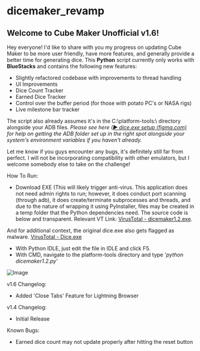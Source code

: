 # dicemaker_revamp

## Welcome to Cube Maker Unofficial v1.6!

Hey everyone! I'd like to share with you my progress on updating Cube Maker to be more user friendly, have more features, and generally provide a better time for generating dice. This **Python** script currently only works with **BlueStacks** and contains the following new features:
- Slightly refactored codebase with improvements to thread handling
- UI Improvements
- Dice Count Tracker
- Earned Dice Tracker
- Control over the buffer period (for those with potato PC's or NASA rigs)
- Live milestone bar tracker

The script also already assumes it's in the C:\platform-tools:\ directory alongside your ADB files. 
*Please see here ([▶ dice.exe setup (figma.com)](https://www.figma.com/proto/2d3icPqyv5V8ow4EWgOmvl/Untitled?type=design&node-id=124-84&t=oXRlJ0X4ydqPNtpJ-0&scaling=min-zoom&page-id=0%3A1) for help on getting the ADB folder set up in the right spot alongside your system's environment variables if you haven't already.* 

Let me know if you guys encounter any bugs, it's definitely still far from perfect. I will not be incorporating compatibility with other emulators, but I welcome somebody else to take on the challenge!

How To Run:
- Download EXE (This will likely trigger anti-virus. This application does not need admin rights to run; however, it does conduct port scanning (through adb), it does create/terminate subprocesses and threads, and due to the nature of wrapping it using PyInstaller, files may be created in a temp folder that the Python dependencies need. The source code is below and transparent. 
Relevant VT Link: [VirusTotal - dicemaker1.2.exe](https://www.virustotal.com/gui/file/9ac17825685a508a7bc4f9da343c4895e8be5e865fe69a61e693c7b2a0f38b1c/detection). 

And for additional context, the original dice.exe also gets flagged as malware. [VirusTotal - Dice.exe](https://www.virustotal.com/gui/file/e3cb7800f4fc723cff0a1136be7d352b71882d48a7fb741d06141a317cbfbe8b/behavior)
- With Python IDLE, just edit the file in IDLE and click F5.
- With CMD, navigate to the platform-tools directory and type *'python dicemaker1.2.py'*

![Image](https://i.imgur.com/6hRqf9x.png)

v1.6 Changelog:
- Added 'Close Tabs' Feature for Lightning Browser

v1.4 Changelog:
- Initial Release

Known Bugs:
- Earned dice count may not update properly after hitting the reset button
